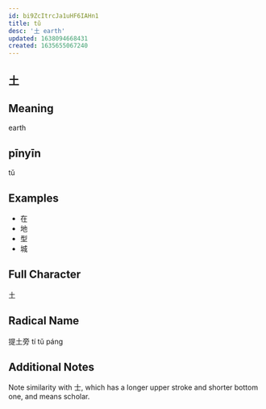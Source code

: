 ```yaml
---
id: bi9ZcItrcJa1uHF6IAHn1
title: tǔ
desc: '土 earth'
updated: 1638094668431
created: 1635655067240
---
```


## 土

## Meaning

earth

## pīnyīn

tǔ

## Examples

- 在
- 地
- 型
- 城

## Full Character

土 

## Radical Name

提土旁 tí tǔ páng

## Additional Notes 

Note similarity with 士, which has a longer upper stroke and shorter bottom one, and means scholar.